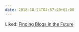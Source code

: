 ```yaml
---
date: 2018-10-24T04:57:20+02:00
---
```


Liked: [Finding Blogs in the Future](https://www.kickscondor.com/finding-blogs-in-the-future/)
